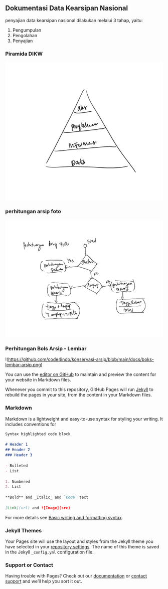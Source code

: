 ## Dokumentasi Data Kearsipan Nasional

penyajian data kearsipan nasional dilakukan melalui 3 tahap, yaitu:
1. Pengumpulan
2. Pengolahan 
3. Penyajian

### Piramida DIKW
![piramida-data](https://github.com/code4indo/konservasi-arsip/blob/main/docs/Whiteboard.png)

### perhitungan arsip foto 
![perhitungan-arsip-foto](https://github.com/code4indo/konservasi-arsip/blob/main/docs/perhitungan-arsip-foto.png)


### Perhitungan Bols Arsip - Lembar
!(https://github.com/code4indo/konservasi-arsip/blob/main/docs/boks-lembar-arsip.png)


You can use the [editor on GitHub](https://github.com/code4indo/konservasi-arsip/edit/main/docs/index.md) to maintain and preview the content for your website in Markdown files.

Whenever you commit to this repository, GitHub Pages will run [Jekyll](https://jekyllrb.com/) to rebuild the pages in your site, from the content in your Markdown files.

### Markdown

Markdown is a lightweight and easy-to-use syntax for styling your writing. It includes conventions for

```markdown
Syntax highlighted code block

# Header 1
## Header 2
### Header 3

- Bulleted
- List

1. Numbered
2. List

**Bold** and _Italic_ and `Code` text

[Link](url) and ![Image](src)
```

For more details see [Basic writing and formatting syntax](https://docs.github.com/en/github/writing-on-github/getting-started-with-writing-and-formatting-on-github/basic-writing-and-formatting-syntax).

### Jekyll Themes

Your Pages site will use the layout and styles from the Jekyll theme you have selected in your [repository settings](https://github.com/code4indo/konservasi-arsip/settings/pages). The name of this theme is saved in the Jekyll `_config.yml` configuration file.

### Support or Contact

Having trouble with Pages? Check out our [documentation](https://docs.github.com/categories/github-pages-basics/) or [contact support](https://support.github.com/contact) and we’ll help you sort it out.
